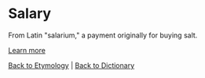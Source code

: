# Salary

From Latin "salarium," a payment originally for buying salt.

[Learn more](https://en.wiktionary.org/wiki/salary)

[Back to Etymology](Etymology.md) | [Back to Dictionary](../dictionary.md)
